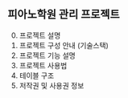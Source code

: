 ## 피아노학원 관리 프로젝트

0) 프로젝트 설명
1) 프로젝트 구성 안내 (기술스택)
2) 프로젝트 기능 설명
3) 프로젝트 사용법
4) 테이블 구조
5) 저작권 및 사용권 정보